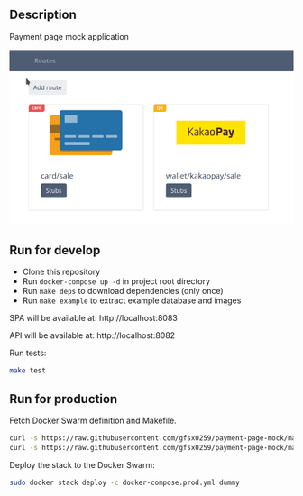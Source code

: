 ## Description
Payment page mock application

![UI example](./build/static/example.png)

## Run for develop

* Clone this repository
* Run `docker-compose up -d` in project root directory
* Run `make deps` to download dependencies (only once)
* Run `make example` to extract example database and images 

SPA will be available at:
http://localhost:8083

API will be available at:
http://localhost:8082

Run tests:
```bash
make test
```

## Run for production
Fetch Docker Swarm definition and Makefile.
```bash
curl -s https://raw.githubusercontent.com/gfsx0259/payment-page-mock/main/Makefile
curl -s https://raw.githubusercontent.com/gfsx0259/payment-page-mock/main/docker-compose.prod.yml
```

Deploy the stack to the Docker Swarm:
```bash
sudo docker stack deploy -c docker-compose.prod.yml dummy
```
